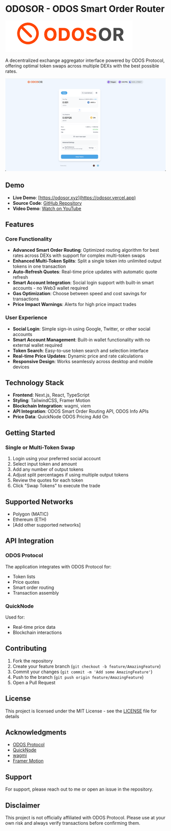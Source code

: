# ODOSOR - ODOS Smart Order Router

![ODOS Interface](/demo/odosor.png)

A decentralized exchange aggregator interface powered by ODOS Protocol, offering optimal token swaps across multiple DEXs with the best possible rates.

![ODOS Interface](/demo/Home.png)

## Demo

- **Live Demo**: [https://odosor.xyz](https://odosor.vercel.app)
- **Source Code**: [GitHub Repository](https://github.com/satyasandeep007/odosor)
- **Video Demo**: [Watch on YouTube](https://www.youtube.com/)

## Features

### Core Functionality

- **Advanced Smart Order Routing**: Optimized routing algorithm for best rates across DEXs with support for complex multi-token swaps
- **Enhanced Multi-Token Splits**: Split a single token into unlimited output tokens in one transaction
- **Auto-Refresh Quotes**: Real-time price updates with automatic quote refresh
- **Smart Account Integration**: Social login support with built-in smart accounts - no Web3 wallet required
- **Gas Optimization**: Choose between speed and cost savings for transactions
- **Price Impact Warnings**: Alerts for high price impact trades

### User Experience

- **Social Login**: Simple sign-in using Google, Twitter, or other social accounts
- **Smart Account Management**: Built-in wallet functionality with no external wallet required
- **Token Search**: Easy-to-use token search and selection interface
- **Real-time Price Updates**: Dynamic price and rate calculations
- **Responsive Design**: Works seamlessly across desktop and mobile devices

## Technology Stack

- **Frontend**: Next.js, React, TypeScript
- **Styling**: TailwindCSS, Framer Motion
- **Blockchain Integration**: wagmi, viem
- **API Integration**: ODOS Smart Order Routing API, ODOS Info APIs
- **Price Data**: QuickNode ODOS Pricing Add On

## Getting Started

### Single or Multi-Token Swap

1. Login using your preferred social account
2. Select input token and amount
3. Add any number of output tokens
4. Adjust split percentages if using multiple output tokens
5. Review the quotes for each token
6. Click "Swap Tokens" to execute the trade

## Supported Networks

- Polygon (MATIC)
- Ethereum (ETH)
- [Add other supported networks]

## API Integration

### ODOS Protocol

The application integrates with ODOS Protocol for:

- Token lists
- Price quotes
- Smart order routing
- Transaction assembly

### QuickNode

Used for:

- Real-time price data
- Blockchain interactions

## Contributing

1. Fork the repository
2. Create your feature branch (`git checkout -b feature/AmazingFeature`)
3. Commit your changes (`git commit -m 'Add some AmazingFeature'`)
4. Push to the branch (`git push origin feature/AmazingFeature`)
5. Open a Pull Request

## License

This project is licensed under the MIT License - see the [LICENSE](LICENSE) file for details

## Acknowledgments

- [ODOS Protocol](https://odos.xyz)
- [QuickNode](https://quicknode.com)
- [wagmi](https://wagmi.sh)
- [Framer Motion](https://www.framer.com/motion/)

## Support

For support, please reach out to me or open an issue in the repository.

## Disclaimer

This project is not officially affiliated with ODOS Protocol. Please use at your own risk and always verify transactions before confirming them.
